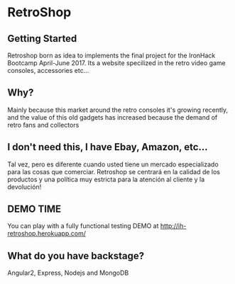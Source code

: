 RetroShop
===============

Getting Started
---------------
Retroshop born as idea to implements the final project for the IronHack Bootcamp April-June 2017. Its a website specilized 
in the retro video game consoles, accessories etc...

Why?
----------------
Mainly because this market around the retro consoles it's growing recently, and the value of this old gadgets has increased because the demand of retro fans and collectors

I don't need this, I have Ebay, Amazon, etc...
----------------
Tal vez, pero es diferente cuando usted tiene un mercado especializado para las cosas que comerciar. Retroshop se centrará en la calidad de los productos
y una política muy estricta para la atención al cliente y la devolución!

DEMO TIME
---------
You can play with a fully functional testing DEMO at http://ih-retroshop.herokuapp.com/

What do you have backstage?
--------------------
Angular2, Express, Nodejs and MongoDB
